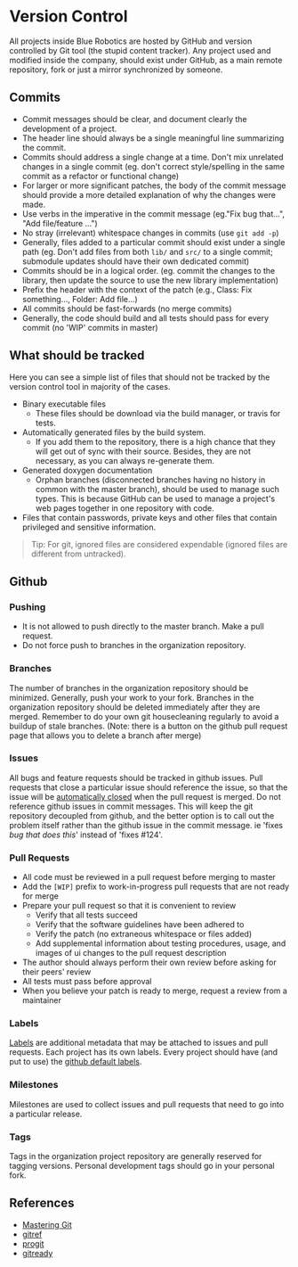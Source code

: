 # Version Control

All projects inside Blue Robotics are hosted by GitHub and version controlled by Git tool (the stupid content tracker). Any project used and modified inside the company, should exist under GitHub, as a main remote repository, fork or just a mirror synchronized by someone.

## Commits

- Commit messages should be clear, and document clearly the development of a project.
- The header line should always be a single meaningful line summarizing the commit.
- Commits should address a single change at a time. Don't mix unrelated changes in a single commit (eg. don't correct style/spelling in the same commit as a refactor or functional change)
- For larger or more significant patches, the body of the commit message should provide a more detailed explanation of why the changes were made.
- Use verbs in the imperative in the commit message (eg."Fix bug that...", "Add file/feature ...")
- No stray (irrelevant) whitespace changes in commits (use `git add -p`)
- Generally, files added to a particular commit should exist under a single path (eg. Don't add files from both `lib/` and `src/` to a single commit; submodule updates should have their own dedicated commit)
- Commits should be in a logical order. (eg. commit the changes to the library, then update the source to use the new library implementation)
- Prefix the header with the context of the patch (e.g., Class: Fix something..., Folder: Add file...)
- All commits should be fast-forwards (no merge commits)
- Generally, the code should build and all tests should pass for every commit (no 'WIP' commits in master)

## What should be tracked

Here you can see a simple list of files that should not be tracked by the version control tool in majority of the cases.
- Binary executable files
    - These files should be download via the build manager, or travis for tests.
- Automatically generated files by the build system.
    - If you add them to the repository, there is a high chance that they will get out of sync with their source. Besides, they are not necessary, as you can always re-generate them.
- Generated doxygen documentation
    - Orphan branches (disconnected branches having no history in common with the master branch), should be used to manage such types. This is because GitHub can be used to manage a project's web pages together in one repository with code.
- Files that contain passwords, private keys and other files that contain privileged and sensitive information.

> Tip: For git, ignored files are considered expendable (ignored files are different from untracked).

## Github

### Pushing

- It is not allowed to push directly to the master branch. Make a pull request.
- Do not force push to branches in the organization repository.

### Branches

The number of branches in the organization repository should be minimized. Generally, push your work to your fork. Branches in the organization repository should be deleted immediately after they are merged. Remember to do your own git housecleaning regularly to avoid a buildup of stale branches. (Note: there is a button on the github pull request page that allows you to delete a branch after merge)

### Issues

All bugs and feature requests should be tracked in github issues. Pull requests that close a particular issue should reference the issue, so that the issue will be [automatically closed](https://help.github.com/articles/closing-issues-using-keywords/) when the pull request is merged. Do not reference github issues in commit messages. This will keep the git repository decoupled from github, and the better option is to call out the problem itself rather than the github issue in the commit message. ie 'fixes *bug that does this*' instead of 'fixes #124'.

### Pull Requests

- All code must be reviewed in a pull request before merging to master
- Add the `[WIP]` prefix to work-in-progress pull requests that are not ready for merge
- Prepare your pull request so that it is convenient to review
    - Verify that all tests succeed
    - Verify that the software guidelines have been adhered to
    - Verify the patch (no extraneous whitespace or files added)
    - Add supplemental information about testing procedures, usage, and images of ui changes to the pull request description
- The author should always perform their own review before asking for their peers' review
- All tests must pass before approval
- When you believe your patch is ready to merge, request a review from a maintainer

### Labels

[Labels](https://help.github.com/articles/about-labels) are additional metadata that may be attached to issues and pull requests. Each project has its own labels. Every project should have (and put to use) the [github default labels](https://help.github.com/articles/about-labels/#using-default-labels).

### Milestones

Milestones are used to collect issues and pull requests that need to go into a particular release.

### Tags

Tags in the organization project repository are generally reserved for tagging versions. Personal development tags should go in your personal fork.

## References

- [Mastering Git](https://www.packtpub.com/application-development/mastering-git)
- [gitref](http://gitref.org)
- [progit](http://progit.org)
- [gitready](http://gitready.com)
